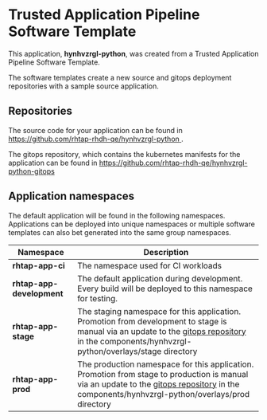 # Trusted Application Pipeline Software Template

This application, **hynhvzrgl-python**, was created from a Trusted Application Pipeline Software Template.

The software templates create a new source and gitops deployment repositories with a sample source application. 

## Repositories

The source code for your application can be found in [https://github.com/rhtap-rhdh-qe/hynhvzrgl-python ](https://github.com/rhtap-rhdh-qe/hynhvzrgl-python ).
 
The gitops repository, which contains the kubernetes manifests for the application can be found in 
[https://github.com/rhtap-rhdh-qe/hynhvzrgl-python-gitops ](https://github.com/rhtap-rhdh-qe/hynhvzrgl-python-gitops ) 

## Application namespaces 

The default application will be found in the following namespaces. Applications can be deployed into unique namespaces or multiple software templates can also bet generated into the same group namespaces.  

|  Namespace   |  Description   |  
| -------- | -------- |
| **rhtap-app-ci** | The namespace used for CI workloads |
| **rhtap-app-development** | The default application during development. Every build will be deployed to this namespace for testing. |
| **rhtap-app-stage** | The staging namespace for this application. Promotion from development to stage is manual via an update to the [gitops repository](https://github.com/rhtap-rhdh-qe/hynhvzrgl-python-gitops ) in the components/hynhvzrgl-python/overlays/stage directory |
| **rhtap-app-prod** | The production namespace for this application. Promotion from stage to production is manual via an update to the [gitops repository](https://github.com/rhtap-rhdh-qe/hynhvzrgl-python-gitops ) in the components/hynhvzrgl-python/overlays/prod directory |